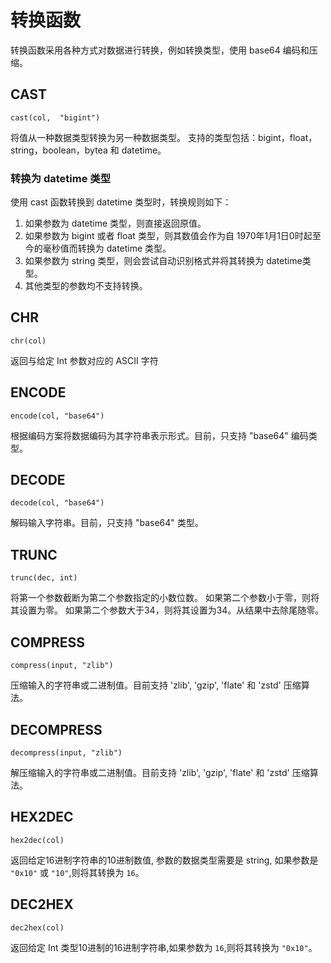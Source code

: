 # 转换函数

转换函数采用各种方式对数据进行转换，例如转换类型，使用 base64 编码和压缩。

## CAST

```text
cast(col,  "bigint")
```

将值从一种数据类型转换为另一种数据类型。 支持的类型包括：bigint，float，string，boolean，bytea 和 datetime。

### 转换为 datetime 类型

使用 cast 函数转换到 datetime 类型时，转换规则如下：

1. 如果参数为 datetime 类型，则直接返回原值。
2. 如果参数为 bigint 或者 float 类型，则其数值会作为自 1970年1月1日0时起至今的毫秒值而转换为 datetime 类型。
3. 如果参数为 string 类型，则会尝试自动识别格式并将其转换为 datetime类型。
4. 其他类型的参数均不支持转换。

## CHR

```text
chr(col)
```

返回与给定 Int 参数对应的 ASCII 字符

## ENCODE

```text
encode(col, "base64")
```

根据编码方案将数据编码为其字符串表示形式。目前，只支持 "base64" 编码类型。

## DECODE

```text
decode(col, "base64")
```

解码输入字符串。目前，只支持 "base64" 类型。

## TRUNC

```text
trunc(dec, int)
```

将第一个参数截断为第二个参数指定的小数位数。 如果第二个参数小于零，则将其设置为零。 如果第二个参数大于34，则将其设置为34。从结果中去除尾随零。

## COMPRESS

```text
compress(input, "zlib")
```

压缩输入的字符串或二进制值。目前支持 'zlib', 'gzip', 'flate' 和 'zstd' 压缩算法。

## DECOMPRESS

```text
decompress(input, "zlib")
```

解压缩输入的字符串或二进制值。目前支持 'zlib', 'gzip', 'flate' 和 'zstd' 压缩算法。

## HEX2DEC

```text
hex2dec(col)
```

返回给定16进制字符串的10进制数值, 参数的数据类型需要是 string, 如果参数是 `"0x10"` 或 `"10"`,则将其转换为 `16`。

## DEC2HEX

```text
dec2hex(col)
```

返回给定 Int 类型10进制的16进制字符串,如果参数为 `16`,则将其转换为 `"0x10"`。
